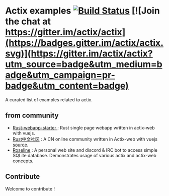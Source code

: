 # Actix examples [![Build Status](https://travis-ci.org/actix/examples.svg?branch=master)](https://travis-ci.org/actix/examples) [![Join the chat at https://gitter.im/actix/actix](https://badges.gitter.im/actix/actix.svg)](https://gitter.im/actix/actix?utm_source=badge&utm_medium=badge&utm_campaign=pr-badge&utm_content=badge)

A curated list of examples related to actix.

## from community
* [Rust-webapp-starter
](https://github.com/OUISRC/Rust-webapp-starter) : Rust single page webapp written in actix-web with vuejs. 
* [Rust中文社区](http://ruster.xyz/) : A CN online community written in Actix-web with vuejs [source](https://github.com/rustlang-cn/ruster).
* [Roseline](https://github.com/DoumanAsh/roseline.rs) : A personal web site and discord & IRC bot to access simple SQLite database. Demonstrates usage of various actix and actix-web concepts.

## Contribute

Welcome to contribute !

